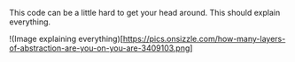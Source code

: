 This code can be a little hard to get your head around. This should explain everything.

!(Image explaining everything)[https://pics.onsizzle.com/how-many-layers-of-abstraction-are-you-on-you-are-3409103.png]
